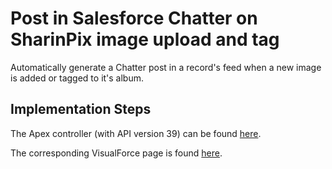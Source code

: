 # Post in Salesforce Chatter on SharinPix image upload and tag

Automatically generate a Chatter post in a record's feed when a new image is added or tagged to it's album.

## Implementation Steps

The Apex controller (with API version 39) can be found [here](src/classes/SharinPixDemoCaseChatterCtrl.cls).

The corresponding VisualForce page is found [here](src/pages/SharinPixDemoCaseChatter.page).
